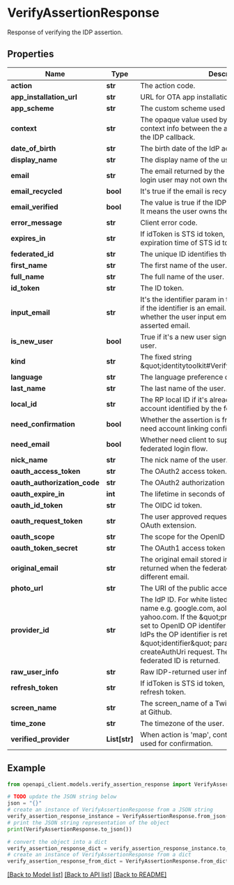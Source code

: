 # VerifyAssertionResponse

Response of verifying the IDP assertion.

## Properties

Name | Type | Description | Notes
------------ | ------------- | ------------- | -------------
**action** | **str** | The action code. | [optional] 
**app_installation_url** | **str** | URL for OTA app installation. | [optional] 
**app_scheme** | **str** | The custom scheme used by mobile app. | [optional] 
**context** | **str** | The opaque value used by the client to maintain context info between the authentication request and the IDP callback. | [optional] 
**date_of_birth** | **str** | The birth date of the IdP account. | [optional] 
**display_name** | **str** | The display name of the user. | [optional] 
**email** | **str** | The email returned by the IdP. NOTE: The federated login user may not own the email. | [optional] 
**email_recycled** | **bool** | It&#39;s true if the email is recycled. | [optional] 
**email_verified** | **bool** | The value is true if the IDP is also the email provider. It means the user owns the email. | [optional] 
**error_message** | **str** | Client error code. | [optional] 
**expires_in** | **str** | If idToken is STS id token, then this field will be expiration time of STS id token in seconds. | [optional] 
**federated_id** | **str** | The unique ID identifies the IdP account. | [optional] 
**first_name** | **str** | The first name of the user. | [optional] 
**full_name** | **str** | The full name of the user. | [optional] 
**id_token** | **str** | The ID token. | [optional] 
**input_email** | **str** | It&#39;s the identifier param in the createAuthUri request if the identifier is an email. It can be used to check whether the user input email is different from the asserted email. | [optional] 
**is_new_user** | **bool** | True if it&#39;s a new user sign-in, false if it&#39;s a returning user. | [optional] 
**kind** | **str** | The fixed string \&quot;identitytoolkit#VerifyAssertionResponse\&quot;. | [optional] [default to 'identitytoolkit#VerifyAssertionResponse']
**language** | **str** | The language preference of the user. | [optional] 
**last_name** | **str** | The last name of the user. | [optional] 
**local_id** | **str** | The RP local ID if it&#39;s already been mapped to the IdP account identified by the federated ID. | [optional] 
**need_confirmation** | **bool** | Whether the assertion is from a non-trusted IDP and need account linking confirmation. | [optional] 
**need_email** | **bool** | Whether need client to supply email to complete the federated login flow. | [optional] 
**nick_name** | **str** | The nick name of the user. | [optional] 
**oauth_access_token** | **str** | The OAuth2 access token. | [optional] 
**oauth_authorization_code** | **str** | The OAuth2 authorization code. | [optional] 
**oauth_expire_in** | **int** | The lifetime in seconds of the OAuth2 access token. | [optional] 
**oauth_id_token** | **str** | The OIDC id token. | [optional] 
**oauth_request_token** | **str** | The user approved request token for the OpenID OAuth extension. | [optional] 
**oauth_scope** | **str** | The scope for the OpenID OAuth extension. | [optional] 
**oauth_token_secret** | **str** | The OAuth1 access token secret. | [optional] 
**original_email** | **str** | The original email stored in the mapping storage. It&#39;s returned when the federated ID is associated to a different email. | [optional] 
**photo_url** | **str** | The URI of the public accessible profiel picture. | [optional] 
**provider_id** | **str** | The IdP ID. For white listed IdPs it&#39;s a short domain name e.g. google.com, aol.com, live.net and yahoo.com. If the \&quot;providerId\&quot; param is set to OpenID OP identifer other than the whilte listed IdPs the OP identifier is returned. If the \&quot;identifier\&quot; param is federated ID in the createAuthUri request. The domain part of the federated ID is returned. | [optional] 
**raw_user_info** | **str** | Raw IDP-returned user info. | [optional] 
**refresh_token** | **str** | If idToken is STS id token, then this field will be refresh token. | [optional] 
**screen_name** | **str** | The screen_name of a Twitter user or the login name at Github. | [optional] 
**time_zone** | **str** | The timezone of the user. | [optional] 
**verified_provider** | **List[str]** | When action is &#39;map&#39;, contains the idps which can be used for confirmation. | [optional] 

## Example

```python
from openapi_client.models.verify_assertion_response import VerifyAssertionResponse

# TODO update the JSON string below
json = "{}"
# create an instance of VerifyAssertionResponse from a JSON string
verify_assertion_response_instance = VerifyAssertionResponse.from_json(json)
# print the JSON string representation of the object
print(VerifyAssertionResponse.to_json())

# convert the object into a dict
verify_assertion_response_dict = verify_assertion_response_instance.to_dict()
# create an instance of VerifyAssertionResponse from a dict
verify_assertion_response_from_dict = VerifyAssertionResponse.from_dict(verify_assertion_response_dict)
```
[[Back to Model list]](../README.md#documentation-for-models) [[Back to API list]](../README.md#documentation-for-api-endpoints) [[Back to README]](../README.md)


